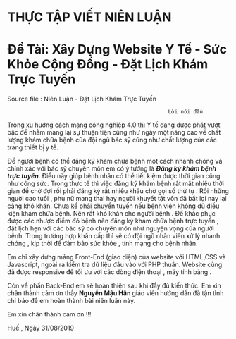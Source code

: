 # THỰC TẬP VIẾT NIÊN LUẬN
# Đề Tài: Xây Dựng Website Y Tế - Sức Khỏe Cộng Đồng - Đặt Lịch Khám Trực Tuyến


Source file : Niên Luận - Đặt Lịch Khám Trực Tuyến

                                                       Lời nói đầu 
                                                       
Trong xu hướng cách mạng công nghiệp 4.0 thì Y tế đang được phát vượt bậc để nhằm mang lại sự thuận tiện cũng như 
ngày một nâng cao về chất lượng khám chữa bệnh của đội ngũ bác sỹ cũng như chất lượng của các trang thiết bị y tế. 

Để người bệnh có thể đăng ký khám chữa bệnh một cách nhanh chóng và chính xác với bác sỹ chuyên môn em có ý tưởng 
là <i><b>Đăng ký khám bệnh trực tuyến</b></i>. Điều này giúp bệnh nhân có thể tiết kiệm được thời gian cũng như công sức.
Trong thực tế thì việc đăng ký khám bệnh rất mất nhiều thời gian để chờ đợi rồi phải đăng ký rất nhiều khâu chờ gọi số thứ tự .
Rồi những người cao tuổi , phụ nữ mang thai hay người khuyết tật vốn đã bất lợi nay lại càng khó khăn.
Chưa kể phải chuyển tuyến nếu bệnh viện không đủ điều kiện khám chữa bệnh. Nên rất khó khăn cho người bệnh .
Để khắc phục được các nhược điểm đó bệnh nên đăng ký khám chữa bệnh trực tuyến ,
đặt lịch hẹn với các bác sỹ có chuyên môn như nguyện vọng của người bệnh. 
Trong trường hợp khẩn cấp thì sẽ có đội ngũ nhân viên xử lý nhanh chóng , kịp thời để đảm bảo sức khỏe , tính mạng cho bệnh nhân.

 Em chỉ xây dựng mảng Front-End (giao diện) của website với HTML,CSS và Javascript, ngoài ra kiểm tra dữ liệu đầu vào với PHP thuần. 
Website cũng đã được responsive để tối ưu với các dòng điện thoại , máy tính bảng .

Còn về phần Back-End em sẽ hoàn thiện sau khi đầy đủ kiến thức. Em xin chân thành cảm ơn thầy <strong> Nguyễn Mậu Hân </strong> giáo viên hướng dẫn đã tận tình chỉ bảo để em hoàn thành bài niên luận này.

Em xin chân thành cảm ơn !!!

Huế , Ngày 31/08/2019
